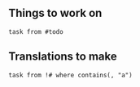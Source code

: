 ## Things to work on

```dataview
task from #todo 
```
## Translations to make

```dataview
task from !# where contains(, "a")
```